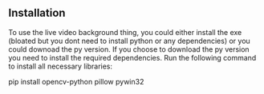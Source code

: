 

## Installation

To use the live video background thing, you could either install the exe (bloated but you dont need to install python or any dependencies)
or you could downoad the py version. If you choose to download the py version you need to install the required dependencies.
Run the following command to install all necessary libraries:

pip install opencv-python pillow pywin32
